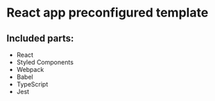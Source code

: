 # React app preconfigured template

## Included parts:
- React  
- Styled Components  
- Webpack  
- Babel  
- TypeScript  
- Jest  
